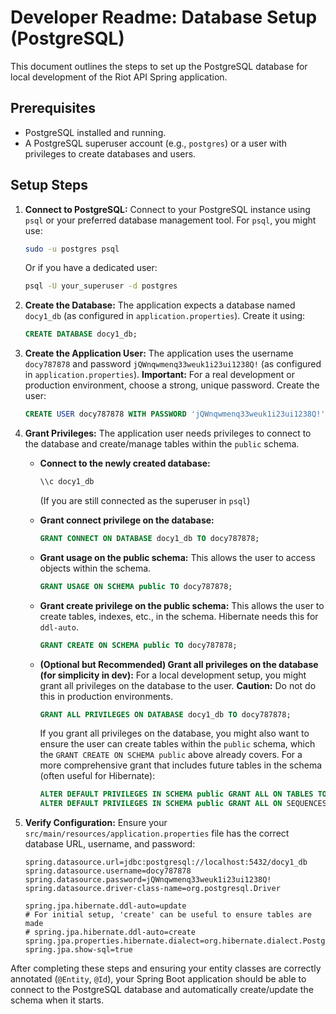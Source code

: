 # Developer Readme: Database Setup (PostgreSQL)

This document outlines the steps to set up the PostgreSQL database for local development of the Riot API Spring application.

## Prerequisites

*   PostgreSQL installed and running.
*   A PostgreSQL superuser account (e.g., `postgres`) or a user with privileges to create databases and users.

## Setup Steps

1.  **Connect to PostgreSQL:**
    Connect to your PostgreSQL instance using `psql` or your preferred database management tool. For `psql`, you might use:
    ```bash
    sudo -u postgres psql
    ```
    Or if you have a dedicated user:
    ```bash
    psql -U your_superuser -d postgres
    ```

2.  **Create the Database:**
    The application expects a database named `docy1_db` (as configured in `application.properties`). Create it using:
    ```sql
    CREATE DATABASE docy1_db;
    ```

3.  **Create the Application User:**
    The application uses the username `docy787878` and password `jQWnqwmenq33weuk1i23ui1238Q!` (as configured in `application.properties`).
    **Important:** For a real development or production environment, choose a strong, unique password.
    Create the user:
    ```sql
    CREATE USER docy787878 WITH PASSWORD 'jQWnqwmenq33weuk1i23ui1238Q!';
    ```

4.  **Grant Privileges:**
    The application user needs privileges to connect to the database and create/manage tables within the `public` schema.

    *   **Connect to the newly created database:**
        ```sql
        \\c docy1_db
        ```
        (If you are still connected as the superuser in `psql`)

    *   **Grant connect privilege on the database:**
        ```sql
        GRANT CONNECT ON DATABASE docy1_db TO docy787878;
        ```

    *   **Grant usage on the public schema:**
        This allows the user to access objects within the schema.
        ```sql
        GRANT USAGE ON SCHEMA public TO docy787878;
        ```

    *   **Grant create privilege on the public schema:**
        This allows the user to create tables, indexes, etc., in the schema. Hibernate needs this for `ddl-auto`.
        ```sql
        GRANT CREATE ON SCHEMA public TO docy787878;
        ```

    *   **(Optional but Recommended) Grant all privileges on the database (for simplicity in dev):**
        For a local development setup, you might grant all privileges on the database to the user.
        **Caution:** Do not do this in production environments.
        ```sql
        GRANT ALL PRIVILEGES ON DATABASE docy1_db TO docy787878;
        ```
        If you grant all privileges on the database, you might also want to ensure the user can create tables within the `public` schema, which the `GRANT CREATE ON SCHEMA public` above already covers. For a more comprehensive grant that includes future tables in the schema (often useful for Hibernate):
        ```sql
        ALTER DEFAULT PRIVILEGES IN SCHEMA public GRANT ALL ON TABLES TO docy787878;
        ALTER DEFAULT PRIVILEGES IN SCHEMA public GRANT ALL ON SEQUENCES TO docy787878;
        ```

5.  **Verify Configuration:**
    Ensure your `src/main/resources/application.properties` file has the correct database URL, username, and password:
    ```properties
    spring.datasource.url=jdbc:postgresql://localhost:5432/docy1_db
    spring.datasource.username=docy787878
    spring.datasource.password=jQWnqwmenq33weuk1i23ui1238Q!
    spring.datasource.driver-class-name=org.postgresql.Driver

    spring.jpa.hibernate.ddl-auto=update
    # For initial setup, 'create' can be useful to ensure tables are made
    # spring.jpa.hibernate.ddl-auto=create 
    spring.jpa.properties.hibernate.dialect=org.hibernate.dialect.PostgreSQLDialect
    spring.jpa.show-sql=true
    ```

After completing these steps and ensuring your entity classes are correctly annotated (`@Entity`, `@Id`), your Spring Boot application should be able to connect to the PostgreSQL database and automatically create/update the schema when it starts. 